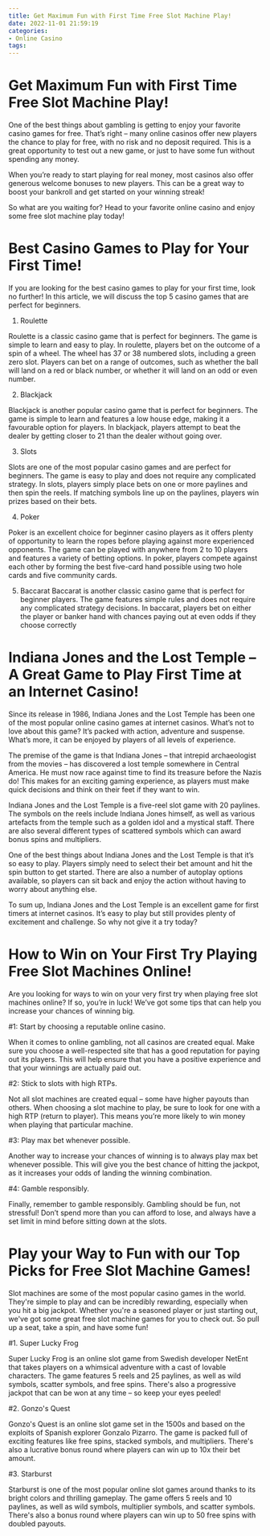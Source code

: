 ```yaml
---
title: Get Maximum Fun with First Time Free Slot Machine Play!
date: 2022-11-01 21:59:19
categories:
- Online Casino
tags:
---
```



#  Get Maximum Fun with First Time Free Slot Machine Play!

One of the best things about gambling is getting to enjoy your favorite casino games for free. That’s right – many online casinos offer new players the chance to play for free, with no risk and no deposit required. This is a great opportunity to test out a new game, or just to have some fun without spending any money.

When you’re ready to start playing for real money, most casinos also offer generous welcome bonuses to new players. This can be a great way to boost your bankroll and get started on your winning streak!

So what are you waiting for? Head to your favorite online casino and enjoy some free slot machine play today!

#  Best Casino Games to Play for Your First Time!

If you are looking for the best casino games to play for your first time, look no further! In this article, we will discuss the top 5 casino games that are perfect for beginners.

1. Roulette

Roulette is a classic casino game that is perfect for beginners. The game is simple to learn and easy to play. In roulette, players bet on the outcome of a spin of a wheel. The wheel has 37 or 38 numbered slots, including a green zero slot. Players can bet on a range of outcomes, such as whether the ball will land on a red or black number, or whether it will land on an odd or even number.

2. Blackjack

Blackjack is another popular casino game that is perfect for beginners. The game is simple to learn and features a low house edge, making it a favourable option for players. In blackjack, players attempt to beat the dealer by getting closer to 21 than the dealer without going over.

3. Slots

Slots are one of the most popular casino games and are perfect for beginners. The game is easy to play and does not require any complicated strategy. In slots, players simply place bets on one or more paylines and then spin the reels. If matching symbols line up on the paylines, players win prizes based on their bets.

4. Poker

Poker is an excellent choice for beginner casino players as it offers plenty of opportunity to learn the ropes before playing against more experienced opponents. The game can be played with anywhere from 2 to 10 players and features a variety of betting options. In poker, players compete against each other by forming the best five-card hand possible using two hole cards and five community cards.

5. Baccarat
Baccarat is another classic casino game that is perfect for beginner players. The game features simple rules and does not require any complicated strategy decisions. In baccarat, players bet on either the player or banker hand with chances paying out at even odds if they choose correctly

#  Indiana Jones and the Lost Temple – A Great Game to Play First Time at an Internet Casino!

Since its release in 1986, Indiana Jones and the Lost Temple has been one of the most popular online casino games at internet casinos. What’s not to love about this game? It’s packed with action, adventure and suspense. What’s more, it can be enjoyed by players of all levels of experience.

The premise of the game is that Indiana Jones – that intrepid archaeologist from the movies – has discovered a lost temple somewhere in Central America. He must now race against time to find its treasure before the Nazis do! This makes for an exciting gaming experience, as players must make quick decisions and think on their feet if they want to win.

Indiana Jones and the Lost Temple is a five-reel slot game with 20 paylines. The symbols on the reels include Indiana Jones himself, as well as various artefacts from the temple such as a golden idol and a mystical staff. There are also several different types of scattered symbols which can award bonus spins and multipliers.

One of the best things about Indiana Jones and the Lost Temple is that it’s so easy to play. Players simply need to select their bet amount and hit the spin button to get started. There are also a number of autoplay options available, so players can sit back and enjoy the action without having to worry about anything else.

To sum up, Indiana Jones and the Lost Temple is an excellent game for first timers at internet casinos. It’s easy to play but still provides plenty of excitement and challenge. So why not give it a try today?

#  How to Win on Your First Try Playing Free Slot Machines Online!

Are you looking for ways to win on your very first try when playing free slot machines online? If so, you’re in luck! We’ve got some tips that can help you increase your chances of winning big.

#1: Start by choosing a reputable online casino.

When it comes to online gambling, not all casinos are created equal. Make sure you choose a well-respected site that has a good reputation for paying out its players. This will help ensure that you have a positive experience and that your winnings are actually paid out.

#2: Stick to slots with high RTPs.

Not all slot machines are created equal – some have higher payouts than others. When choosing a slot machine to play, be sure to look for one with a high RTP (return to player). This means you’re more likely to win money when playing that particular machine.

#3: Play max bet whenever possible.

Another way to increase your chances of winning is to always play max bet whenever possible. This will give you the best chance of hitting the jackpot, as it increases your odds of landing the winning combination.

#4: Gamble responsibly.

Finally, remember to gamble responsibly. Gambling should be fun, not stressful! Don’t spend more than you can afford to lose, and always have a set limit in mind before sitting down at the slots.

#  Play your Way to Fun with our Top Picks for Free Slot Machine Games!

Slot machines are some of the most popular casino games in the world. They're simple to play and can be incredibly rewarding, especially when you hit a big jackpot. Whether you're a seasoned player or just starting out, we've got some great free slot machine games for you to check out. So pull up a seat, take a spin, and have some fun!

#1. Super Lucky Frog

Super Lucky Frog is an online slot game from Swedish developer NetEnt that takes players on a whimsical adventure with a cast of lovable characters. The game features 5 reels and 25 paylines, as well as wild symbols, scatter symbols, and free spins. There's also a progressive jackpot that can be won at any time – so keep your eyes peeled!

#2. Gonzo's Quest

Gonzo's Quest is an online slot game set in the 1500s and based on the exploits of Spanish explorer Gonzalo Pizarro. The game is packed full of exciting features like free spins, stacked symbols, and multipliers. There's also a lucrative bonus round where players can win up to 10x their bet amount.

#3. Starburst

Starburst is one of the most popular online slot games around thanks to its bright colors and thrilling gameplay. The game offers 5 reels and 10 paylines, as well as wild symbols, multiplier symbols, and scatter symbols. There's also a bonus round where players can win up to 50 free spins with doubled payouts.